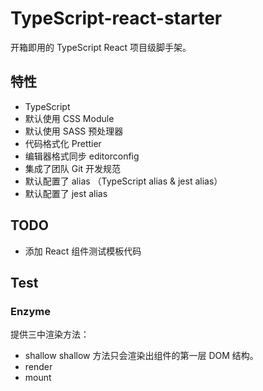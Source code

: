 # TypeScript-react-starter

开箱即用的 TypeScript React 项目级脚手架。

## 特性

- TypeScript
- 默认使用 CSS Module
- 默认使用 SASS 预处理器
- 代码格式化 Prettier
- 编辑器格式同步 editorconfig
- 集成了团队 Git 开发规范
- 默认配置了 alias （TypeScript alias & jest alias）
- 默认配置了 jest alias

## TODO

- 添加 React 组件测试模板代码

## Test

### Enzyme

提供三中渲染方法：

- shallow shallow 方法只会渲染出组件的第一层 DOM 结构。
- render
- mount
